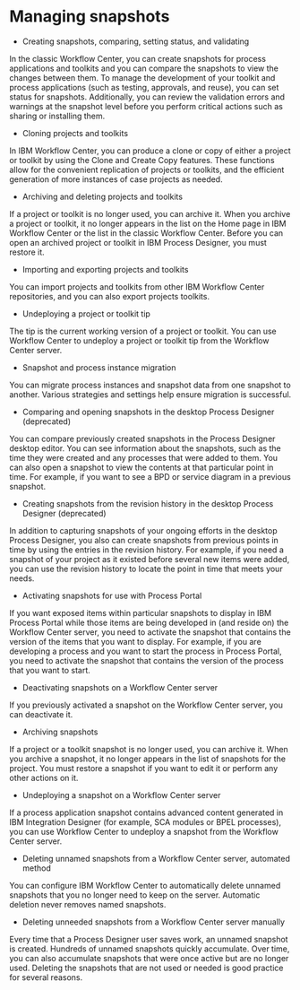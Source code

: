 # Managing snapshots

- Creating snapshots, comparing, setting status, and validating

In the classic Workflow Center, you can create snapshots for process applications and toolkits and you can compare the snapshots to view the changes between them. To manage the development of your toolkit and process applications (such as testing, approvals, and reuse), you can set status for snapshots.  Additionally, you can review the validation errors and warnings at the snapshot level before you perform critical actions such as sharing or installing them.
- Cloning projects and toolkits

In IBM Workflow Center, you can produce a clone or copy of either a project or toolkit by using the Clone and Create Copy features. These functions allow for the convenient replication of projects or toolkits, and the efficient generation of more instances of case projects as needed.
- Archiving and deleting projects and toolkits

If a project or toolkit is no longer used, you can archive it. When you archive a project or toolkit, it no longer appears in the list on the Home page in IBM Workflow Center or the list in the classic Workflow Center. Before you can open an archived project or toolkit in IBM Process Designer, you must restore it.
- Importing and exporting projects and toolkits

You can import projects and toolkits from other IBM Workflow Center repositories, and you can also export projects toolkits.
- Undeploying a project or toolkit tip

The tip is the current working version of a project or toolkit. You can use Workflow Center to undeploy a project or toolkit tip from the Workflow Center server.
- Snapshot and process instance migration

You can migrate process instances and snapshot data from one snapshot to another. Various strategies and settings help ensure migration is successful.
- Comparing and opening snapshots in the desktop Process Designer (deprecated)

You can compare previously created snapshots in the Process Designer desktop editor. You can see information about the snapshots, such as the time they were created and any processes that were added to them. You can also open a snapshot to view the contents at that particular point in time. For example, if you want to see a BPD or service diagram in a previous snapshot.
- Creating snapshots from the revision history in the desktop Process Designer (deprecated)

In addition to capturing snapshots of your ongoing efforts in the desktop Process Designer, you also can create snapshots from previous points in time by using the entries in the revision history. For example, if you need a snapshot of your project as it existed before several new items were added, you can use the revision history to locate the point in time that meets your needs.
- Activating snapshots for use with Process Portal

If you want exposed items within particular snapshots to display in IBM Process Portal while those items are being developed in (and reside on) the Workflow Center server, you need to activate the snapshot that contains the version of the items that you want to display. For example, if you are developing a process and you want to start the process in Process Portal, you need to activate the snapshot that contains the version of the process that you want to start.
- Deactivating snapshots on a Workflow Center server

If you previously activated a snapshot on the Workflow Center server, you can deactivate it.
- Archiving snapshots

If a project or a toolkit snapshot is no longer used, you can archive it. When you archive a snapshot, it no longer appears in the list of snapshots for the project. You must restore a snapshot if you want to edit it or perform any other actions on it.
- Undeploying a snapshot on a Workflow Center server

If a process application snapshot contains advanced content generated in IBM Integration Designer (for example, SCA modules or BPEL processes), you can use Workflow Center to undeploy a snapshot from the Workflow Center server.
- Deleting unnamed snapshots from a Workflow Center server, automated method

You can configure IBM Workflow Center to automatically delete unnamed snapshots that you no longer need to keep on the server. Automatic deletion never removes named snapshots.
- Deleting unneeded snapshots from a Workflow Center server manually

Every time that a Process Designer user saves work, an unnamed snapshot is created. Hundreds of unnamed snapshots quickly accumulate. Over time, you can also accumulate snapshots that were once active but are no longer used. Deleting the snapshots that are not used or needed is good practice for several reasons.